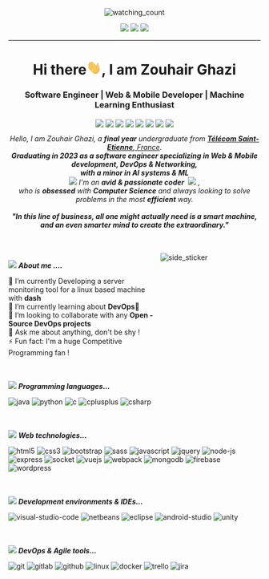 <p align="center"> 
  <img src="https://komarev.com/ghpvc/?username=ZouhairGhazi&color=brightgreen" alt="watching_count" />
</p>
<p align="center">
  <img src="https://img.shields.io/badge/Age-22-blue" />
  <img src="https://img.shields.io/badge/Location-Saint--Etienne%20,France-success" />
  <img src="https://img.shields.io/badge/Languages-English, French%20%26%20Arabic-danger" />
</p>
<hr>
<h1 align="center">Hi there<img src="https://raw.githubusercontent.com/ABSphreak/ABSphreak/master/gifs/Hi.gif" width="30px">, I am Zouhair Ghazi </h1>
<h3 align="center">Software Engineer | Web & Mobile Developer | Machine Learning Enthusiast </h3>
<p align="center">
<a href="https://www.linkedin.com/in/zouhair-ghazi-02a71a1a4/" target="blank"><img align="center" src="https://img.shields.io/badge/LinkedIn-blue?style=flat&logo=linkedin&labelColor=blue"/></a>  
<a href="https://www.facebook.com/zouhair.ghazi.17/" target="blank"><img align="center" src="https://img.shields.io/badge/Facebook-blue?style=flat&logo=facebook&labelColor=black"/></a>
<a href="https://www.instagram.com/zouhair.ghazi/" target="blank"><img align="center" src="https://img.shields.io/badge/Instagram-ff69b4?style=flat&logo=instagram&labelColor=black"/></a>
<a href="https://leetcode.com/ZouhairGhazi/" target="blank"><img align="center" src="https://img.shields.io/badge/LeetCode-orange?style=flat&logo=leetcode&labelColor=black"/></a>
<a href="https://codeforces.com/profile/TheMenTaLisT7" target="blank"><img align="center" src="https://img.shields.io/badge/CodeForces-red?style=flat&logo=codeforces&labelColor=black"/></a>
<a href="https://www.hackerrank.com/zouhair_ghazi" target="blank"><img align="center" src="https://img.shields.io/badge/Hackerrank-black?style=flat&logo=hackerrank&labelColor=black" /></a>
<a href="https://www.kaggle.com/zouhairghazi" target="blank"><img align="center" src="https://img.shields.io/badge/Kaggle-9cf?style=flat&logo=kaggle&labelColor=black"/></a>
<a href = "mailto: zouhair.ghazi1999@gmail.com"><img align="center" src="https://img.shields.io/badge/Gmail-red?style=flat&logo=gmail&labelColor=black"/></a>
</p>
</p>



<p align="center">
  <em>
    Hello, I am Zouhair Ghazi, a <b>final year</b> undergraduate from <a href="https://www.telecom-st-etienne.fr/en/"> <b>Télécom Saint-Etienne</b>, France</a>. <br>
    <b>Graduating in 2023 as a software engineer specializing in Web & Mobile development, DevOps & Networking,<br> with a minor in AI systems & ML</b><br>
    <img src="https://github.com/TheDudeThatCode/TheDudeThatCode/blob/master/Assets/Developer.gif" width="30px"> I'm an <b>avid & passionate coder</b>&nbsp;
    <img src="https://github.com/TheDudeThatCode/TheDudeThatCode/blob/master/Assets/Designer.gif" width="36px">&nbsp,<br>who is <b>obsessed</b>
    with <b>Computer Science</b> and always looking to solve problems in the most <b>efficient</b> way.
  </em> 
  <br><br>
<b><i align="center">"In this line of business, all one might actually need is a smart machine, and an even smarter mind to create the extraordinary."</i></b>
</p>
<br><br>
<img align="right" width=200px height=200px alt="side_sticker" src="https://media.giphy.com/media/TEnXkcsHrP4YedChhA/giphy.gif" />

<img src="https://media.giphy.com/media/iY8CRBdQXODJSCERIr/giphy.gif" width="30px">&nbsp;***About me ....***

🔭 I’m currently Developing a server monitoring tool for a linux based machine with **dash**<br>
🌱 I’m currently learning about **DevOps**🥰<br>
👯 I’m looking to collaborate with any **Open - Source DevOps projects**<br>
💬 Ask me about anything, don't be shy !<br>
⚡ Fun fact: I'm a huge Competitive Programming fan !
 
<br><br>
<img src="https://media.giphy.com/media/iY8CRBdQXODJSCERIr/giphy.gif" width="30px">&nbsp;***Programming languages...***
<p align="left">
  
  ![java](https://user-images.githubusercontent.com/56552739/151788930-3d0c8b8b-659b-4666-bd8d-b555018bd2d5.png)  ![python](https://user-images.githubusercontent.com/56552739/151797286-2ccc2c98-2c9d-48c7-a058-279fe673f44f.png)
  ![c](https://user-images.githubusercontent.com/56552739/151803919-568e89a7-5e35-49c0-9617-33ec19ff9ab8.png)
  ![cplusplus](https://user-images.githubusercontent.com/56552739/151803938-fc2a7020-fba6-4034-bbe8-da06f1124188.png)
  ![csharp](https://user-images.githubusercontent.com/56552739/151803946-e51a04ea-7459-4742-b16b-c11854190313.png)
  
<br><br>
<img src="https://media.giphy.com/media/iY8CRBdQXODJSCERIr/giphy.gif" width="30px">&nbsp;***Web technologies...***
<p align="left">
  
   ![html5](https://user-images.githubusercontent.com/56552739/151796855-d54eba4a-73eb-48c5-b59a-5ccd5b0561f4.png)
   ![css3](https://user-images.githubusercontent.com/56552739/151797230-69ada69f-2afd-40ac-862b-779ae8b5c605.png)
   ![bootstrap](https://user-images.githubusercontent.com/56552739/151805374-d7dfa79d-c5d5-4bcc-9b5f-6be462c67395.png)
   ![sass](https://user-images.githubusercontent.com/56552739/151805180-5df7fe7e-3fb2-410d-bd68-f2d09ec6f22a.png)
   ![javascript](https://user-images.githubusercontent.com/56552739/151788622-613898b7-3f19-4d4e-b5cd-947d26ab1003.png)
   ![jquery](https://user-images.githubusercontent.com/56552739/151805529-6e4345bb-2f96-4c16-8571-09b3fc06cb01.png)
   ![node-js](https://user-images.githubusercontent.com/56552739/151788820-a1e2a2da-3994-4431-b666-28de3088f192.png)
   ![express](https://user-images.githubusercontent.com/56552739/151789181-319ed21a-e440-4040-b1bd-375951c908d4.png) 
   ![socket](https://user-images.githubusercontent.com/56552739/151806282-7f6abc1c-e47d-4fd4-998f-2c2d3b3695e6.png)
   ![vuejs](https://user-images.githubusercontent.com/56552739/151806623-16fe61b4-542f-489b-bd55-d82202d5ff7e.png)
   ![webpack](https://user-images.githubusercontent.com/56552739/151806872-d8d49483-0c2f-4836-a660-7be6ff3b139a.png)
   ![mongodb](https://user-images.githubusercontent.com/56552739/151811037-ecf60404-681a-481a-b164-df23a5c93bea.png)
   ![firebase](https://user-images.githubusercontent.com/56552739/151811137-6dbfdd2b-4f49-40ae-9bc6-4f0ded2c7214.png)
   ![wordpress](https://user-images.githubusercontent.com/56552739/151816138-0c6c04bb-793b-4943-b434-a0622a31398d.png)


<br><br>
<img src="https://media.giphy.com/media/iY8CRBdQXODJSCERIr/giphy.gif" width="30px">&nbsp;***Development environments & IDEs...***
<p align="left">
  
   ![visual-studio-code](https://user-images.githubusercontent.com/56552739/151811763-6fae9aef-6cbd-4d2a-83d4-549ebd2c185c.png)
   ![netbeans](https://user-images.githubusercontent.com/56552739/151811390-f269bfba-09bd-4349-af65-d7fe09f6fde3.png)
   ![eclipse](https://user-images.githubusercontent.com/56552739/151811392-b4fb4949-b4e5-4835-98e0-8d8598b4d5de.png)
   ![android-studio](https://user-images.githubusercontent.com/56552739/151811581-3aa3b049-4d03-4c1d-8e89-0c84a522be4e.png)
   ![unity](https://user-images.githubusercontent.com/56552739/151811394-e5aba4a2-5249-488b-aa84-0420be9a9302.png)


<br><br>
<img src="https://media.giphy.com/media/iY8CRBdQXODJSCERIr/giphy.gif" width="30px">&nbsp;***DevOps & Agile tools...***
<p align="left">
  
   ![git](https://user-images.githubusercontent.com/56552739/151810556-b3dc019d-008e-4596-8964-ca22dd9e92e3.png)
   ![gitlab](https://user-images.githubusercontent.com/56552739/151810502-4b528b38-2b2e-4efa-9226-d5aec983bd3a.png)
   ![github](https://user-images.githubusercontent.com/56552739/151810626-d598ebab-8bd8-4611-9661-be993a897736.png)
   ![linux](https://user-images.githubusercontent.com/56552739/151789012-a6fc5f0e-c36e-4e11-93e0-ab7d648b568b.png)
   ![docker](https://user-images.githubusercontent.com/56552739/151800199-f10553af-75ec-4c5e-b94d-1537ef2aad38.png)
   ![trello](https://user-images.githubusercontent.com/56552739/151816106-e0987713-2daa-4ab5-8bf2-b639bf38fdf8.png)
   ![jira](https://user-images.githubusercontent.com/56552739/151816459-c8ebfc97-e209-4586-a15a-794b65f41936.png)


   
